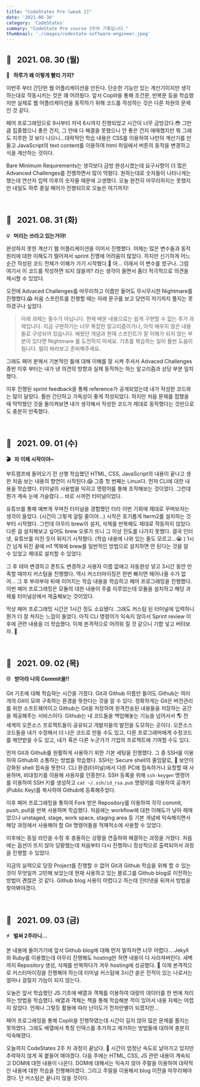 ```yaml
---
title: "CodeStates Pre [week 2]"
date: '2021-08-30'
category: 'CodeStates'
summary: "CodeState Pre course 2주차 기록입니다."
thumbnail: './images/codestate-software-engineer.jpeg'
---
```


## 📆 &nbsp; 2021. 08. 30 (월)

**🚀 &nbsp; 하루가 왜 이렇게 빨리 가지?**

이번주 부터 간단한 웹 어플리케이션을 만든다. 단순한 기능만 있는 계산기이지만 생각하는대로 작동시키는 것은 꽤 어려웠다. 앞서 Coplit을 통해 조건문, 반복문 등을 학습했지만 실제로 웹 어플리케이션을 동작하기 위해 코드를 작성하는 것은 다른 차원의 문제인 것 같다.

페어 프로그래밍으로 9시부터 저녁 6시까지 진행되었고 시간이 너무 금방갔다.😳 그만큼 집중했으니 좋은 건지, 그 안에 다 해결을 못했으니 안 좋은 건지 애매했지만 뭐 그래도 지루한 것 보다 나으니...대략적인 학습 내용은 CSS를 이용하여 나만의 계산기를 만들고 JavaScript의 text content를 이용하여 html 파일에서 버튼의 동작을 변경하고 식을 계산하는 것이다.

Bare Minimum Requirements는 생각보다 금방 완성시켰는데 요구사항이 더 많은 Advanced Challenges를 진행하면서 많이 막혔다. 원하는대로 숫자들이 나타나게는 했는데 연산자 입력 이후의 숫자들 때문에 고생했다. 오늘 완전히 마무리하지는 못했지만 내일도 하루 종일 페어가 진행되므로 오늘은 여기까지!

&nbsp;

## 📆 &nbsp; 2021. 08. 31 (화)

**💡 &nbsp; 머리는 쓰라고 있는거야!**

완성하지 못한 계산기 웹 어플리케이션을 이어서 진행했다. 어제는 많은 변수들과 동작원리에 대한 이해도가 떨어져서 sprint 진행에 어려움이 많았다. 하지만 신기하게 어느 순간 작성된 코드 전체가 이해가 가기 시작했다.🤩 아... 이래서 이 변수를 썼구나. 그럼 여기서 이 코드를 작성하면 되지 않을까? 라는 생각이 들면서 좀더 적극적으로 의견을 제시할 수 있었다.

오전에 Advaced Challenges를 마무리하고 이름만 들어도 무시무시한 Nightmare를 진행했다.😱 처음 스프린트를 진행할 때는 아래 문구를 보고 당연히 저기까지 풀지는 못하겠구나 싶었다.

> 아래 과제는 필수가 아닙니다. 현재 배운 내용으로는 쉽게 구현할 수 없는 추가 과제입니다. 지금 구현하기는 너무 복잡한 알고리즘이거나, 아직 배우지 않은 내용들로 구성되어 있습니다. 배웠던 개념과 현재 스프린트가 잘 이해가 되지 않는 부분이 있다면 Nightmare 를 도전하지 마세요. 기초를 복습하는 일이 훨씬 도움이 됩니다. 멀리 바라보고 준비해주세요.

그래도 페어 분께서 기본적인 틀에 대해 이해를 잘 시켜 주셔서 Advaced Challenges 중반 이후 부터는 내가 낸 의견의 방향과 실제 동작하는 하는 알고리즘과 상당 부분 일치했다.

이후 진행된 sprint feedback을 통해 reference가 공개되었는데 내가 작성한 코드와는 많이 달랐다. 훨씬 간단하고 가독성이 좋게 작성되었다. 하지만 처음 문제를 접했을 때 막막했던 것을 돌이켜보면 내가 생각해서 작성한 코드가 제대로 동작했다는 것만으로도 충분히 만족했다.

&nbsp;

## 📆 &nbsp; 2021. 09. 01 (수)

**🎬 &nbsp; 자 이제 시작이야~**

부트캠프에 들어오기 전 선행 학습했던 HTML, CSS, JavaScript의 내용이 끝나고 생판 처음 보는 내용의 향연이 시작된다.😱 그중 첫 번째는 Linux다. 먼저 CLI에 대한 내용을 학습했다. 터미널의 사용법을 익히고 명령어를 통해 조작해보는 것이었다. 그런데 뭔가 계속 눈에 거슬렸다... 바로 시꺼먼 터미널이었다.

유튜브를 통해 예쁘게 꾸며진 터미널을 경험했던 터라 이번 기회에 제대로 꾸며보자는 생각이 들었다. (시간이 그렇게 걸릴 줄이야...) 시작은 호기롭게 Iterm2를 설치하는 것부터 시작했다. 그런데 아무리 brew의 설치, 삭제를 반복해도 제대로 작동하지 않았다. 다른 걸 설치해보고 싶어도 brew 오류가 뜨니 그 이상 진도를 나가지 못했다. 결국 인터넷, 유튜브를 미친 듯이 뒤지기 시작했다. (학습 내용에 나와 있는 줄도 모르고...😭 ) 1시간 넘게 뒤진 끝에 m1 맥북에 brew를 일반적인 방법으로 설치하면 안 된다는 것을 알 수 있었고 제대로 설치할 수 있었다.

그 후 테마 변경하고 폰트도 변경하고 사용자 이름 없애고 자동완성 넣고 3시간 동안 만족할 때까지 커스텀을 진행했다. 역시 커스터마이징은 한번 빠지면 헤어나올 수가 없어... 그 후 부랴부랴 뒤에 이어지는 학습 내용을 학습하고 페어 프로그래밍을 진행했다. 이번 페어 프로그래밍은 모듈의 대한 내용이 주를 이루었는데 모듈을 설치하고 해당 과제를 터미널상에서 제출해보는 것이었다.

막상 페어 프로그래밍 시간은 1시간 정도 소요됐다. 그래도 커스텀 된 터미널에 입력하니 뭔가 더 잘 쳐지는 느낌이 들었다. 아직 CLI 명령어가 익숙지 않아서 Sprint review 이후에 관련 내용을 더 학습했다. 이제 본격적으로 어려워 질 것 같으니 기합 넣고 버텨보자. 😤

&nbsp;

## 📆 &nbsp; 2021. 09. 02 (목)

**⚾️ &nbsp; 받아라 나의 Commit을!!**

Git 기초에 대해 학습하는 시간을 가졌다. Git과 Github 이름만 들어도 Github는 여러 개의 Git이 모여 구축하는 환경을 뜻한다는 것을 알 수 있다. 정확하게는 Git은 버전관리를 위한 소프트웨어이고 Github는 Git을 저장하여 원격전송된 내용들을 저장하는 공간을 제공해주는 서비스이다. Github는 내 코드들을 백업해놓는 기능을 넘어서서 🌎 전 세계의 오픈소스 프로젝트들이 공유되고 개발자들의 발전을 도모하는 곳이다. 오픈소스 코드들을 내가 수정해서 더 나은 코드로 만들 수도 있고, 다른 프로그래머에게 수정코드를 제안받을 수도 있고, 내가 혹은 다른 누군가가 기업의 프로젝트에 기여할 수도 있다.

먼저 Git과 Github를 원활하게 사용하기 위한 기본 세팅을 진행했다. 그 중 SSH를 이용하여 Github와 소통하는 방법을 학습했다. SSH는 Secure shell의 줄임말로, 🔐 보안이 강화된 shell 접속을 뜻한다. CLI 환경(터미널)에서 다른 PC에 접속하거나 요청할 때 사용하며, 비대칭키를 이용해 사용자를 인증한다. SSH 등록을 위해 `ssh-keygen` 명령어를 이용하여 SSH 키를 생성하고 `cat ~/.ssh/id_rsa.pub` 명령어를 이용하여 공개키(Public Key)를 복사하여 Github에 등록해주었다.

이후 페어 프로그래밍을 통하여 Fork 받은 Repository를 이용하여 각각 commit, push, pull을 반복 사용하며 학습했다. 처음에는 workflow에 대한 이해도가 낮아 헤매었으나 unstaged, stage, work space, staging area 등 기본 개념에 익숙해지면서 해당 과정에서 사용해야 할 Git 명령어들을 적재적소에 사용할 수 있었다.

이후에는 동일 라인을 수정 후 충돌하는 상황을 연출하여 해결하는 과정을 거쳤다. 처음에는 옵션이 뜨지 않아 당황했는데 처음부터 다시 진행하니 정상적으로 출력되어서 과정을 진행할 수 있었다.

지금의 실력으로 당장 Project를 진행할 수 없어 Git과 Github 학습을 위해 할 수 있는 것이 무엇일까 고민해 보았는데 현재 사용하고 있는 블로그를 Github blog로 이전하는 방법이 괜찮은 것 같다. Github blog 사용이 어렵다고 하는데 인터넷을 뒤져서 방법을 찾아봐야겠다.

&nbsp;

## 📆 &nbsp; 2021. 09. 03 (금)

**⚡️ &nbsp; 벌써 2주라니...**

본 내용에 들어가기에 앞서 Github blog에 대해 먼저 말하자면 너무 어렵다... Jekyll 와 Ruby를 이용했는데 아무리 진행해도 hosting만 하면 내용이 다 사라져버린다. 새벽까지 Repository 생성, 삭제를 반복하다가 겨우 hosting에 성공했다. 🎉 이제 본격적으로 커스터마이징을 진행해야 하는데 터미널 커스텀에 3시간 쏟은 전적이 있는 나로서는 얼마나 걸릴지 가늠이 되지 않는다.

오늘은 앞서 학습했던 JS 기초에 배열과 객체를 이용하여 대량의 데이터를 한 번에 처리하는 방법을 학습했다. 배열과 객체는 책을 통해 학습해본 적이 있어서 내용 자체는 어렵지 않았다. 언제나 그렇듯 활용에 따라 난이도가 천차만별이 되겠지만...

페어 프로그래밍을 통해 Coplit을 진행하였는데 시간이 길지 않아 많은 문제를 풀지는 못하였다. 그래도 배열에서 특정 인덱스를 추가하고 제거하는 방법들에 대하여 충분히 익숙해졌다.

오늘까지 CodeStates 2주 차 과정이 끝났다. 🚀 시간이 엄청난 속도로 날아가고 있지만 추락하지 않게 꼭 붙들어 매야겠다. 다음 주에는 HTML, CSS, JS 관련 내용이 계속되고 DOM에 대한 내용이 나온다. DOM에 대해서는 익숙지 않아 주말을 이용하여 대략적인 내용에 대한 학습을 진행해야겠다. 그리고 주말을 이용해서 blog 이전을 마무리해야겠다. 단 커스텀은 끝나지 않을 것이다.
